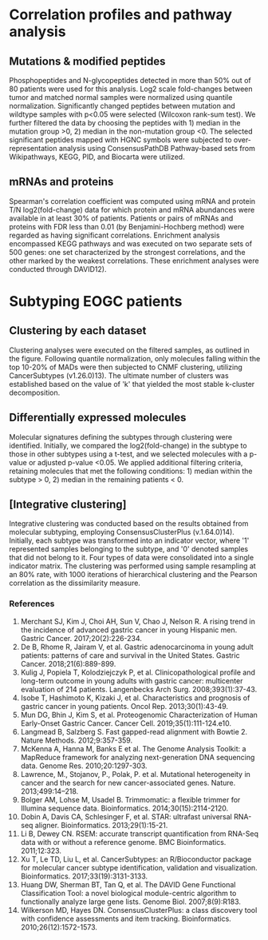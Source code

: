 # Correlation profiles and pathway analysis 

## Mutations & modified peptides 
Phosphopeptides and N-glycopeptides detected in more than 50% out of 80 patients were used for this analysis. Log2 scale fold-changes between tumor and matched normal samples were normalized using quantile normalization. Significantly changed peptides between mutation and wildtype samples with p<0.05 were selected (Wilcoxon rank-sum test). We further filtered the data by choosing the peptides with 1) median in the mutation group >0, 2) median in the non-mutation group <0.
The selected significant peptides mapped with HGNC symbols were subjected to over-representation analysis using ConsensusPathDB Pathway-based sets from Wikipathways, KEGG, PID, and Biocarta were utilized. 

## mRNAs and proteins

Spearman's correlation coefficient was computed using mRNA and protein T/N log2(fold-change) data for which protein and mRNA abundances were available in at least 30% of patients. Patients or pairs of mRNAs and proteins with FDR less than 0.01 (by Benjamini-Hochberg method) were regarded as having significant correlations.
Enrichment analysis encompassed KEGG pathways and was executed on two separate sets of 500 genes: one set characterized by the strongest correlations, and the other marked by the weakest correlations. These enrichment analyses were conducted through DAVID12).


# Subtyping EOGC patients

## Clustering by each dataset

Clustering analyses were executed on the filtered samples, as outlined in the figure. Following quantile normalization, only molecules falling within the top 10-20% of MADs were then subjected to CNMF clustering, utilizing CancerSubtypes (v1.26.0)13). The ultimate number of clusters was established based on the value of 'k' that yielded the most stable k-cluster decomposition.

## Differentially expressed molecules

Molecular signatures defining the subtypes through clustering were identified. Initially, we compared the log2(fold-change) in the subtype to those in other subtypes using a t-test, and we selected molecules with a p-value or adjusted p-value <0.05. We applied additional filtering criteria, retaining molecules that met the following conditions: 1) median within the subtype > 0, 2) median in the remaining patients < 0.

## [Integrative clustering] 

Integrative clustering was conducted based on the results obtained from molecular subtyping, employing ConsensusClusterPlus (v.1.64.0)14). Initially, each subtype was transformed into an indicator vector, where '1' represented samples belonging to the subtype, and '0' denoted samples that did not belong to it. Four types of data were consolidated into a single indicator matrix. The clustering was performed using sample resampling at an 80% rate, with 1000 iterations of hierarchical clustering and the Pearson correlation as the dissimilarity measure. 


### References
1) Merchant SJ, Kim J, Choi AH, Sun V, Chao J, Nelson R. A rising trend in the incidence of advanced gastric cancer in young Hispanic men. Gastric Cancer. 2017;20(2):226-234.
2) De B, Rhome R, Jairam V, et al. Gastric adenocarcinoma in young adult patients: patterns of care and survival in the United States. Gastric Cancer. 2018;21(6):889-899.
3) Kulig J, Popiela T, Kolodziejczyk P, et al. Clinicopathological profile and long-term outcome in young adults with gastric cancer: multicenter evaluation of 214 patients. Langenbecks Arch Surg. 2008;393(1):37-43.
4) Isobe T, Hashimoto K, Kizaki J, et al. Characteristics and prognosis of gastric cancer in young patients. Oncol Rep. 2013;30(1):43-49. 
5) Mun DG, Bhin J, Kim S, et al. Proteogenomic Characterization of Human Early-Onset Gastric Cancer. Cancer Cell. 2019;35(1):111-124.e10.
6) Langmead B, Salzberg S. Fast gapped-read alignment with Bowtie 2. Nature Methods. 2012;9:357-359.
7) McKenna A, Hanna M, Banks E et al. The Genome Analysis Toolkit: a MapReduce framework for analyzing next-generation DNA sequencing data. Genome Res. 2010;20:1297-303.
8) Lawrence, M., Stojanov, P., Polak, P. et al. Mutational heterogeneity in cancer and the search for new cancer-associated genes. Nature. 2013;499:14–218.
9) Bolger AM, Lohse M, Usadel B. Trimmomatic: a flexible trimmer for Illumina sequence data. Bioinformatics. 2014;30(15):2114-2120.
10) Dobin A, Davis CA, Schlesinger F, et al. STAR: ultrafast universal RNA-seq aligner. Bioinformatics. 2013;29(1):15-21.
11) Li B, Dewey CN. RSEM: accurate transcript quantification from RNA-Seq data with or without a reference genome. BMC Bioinformatics. 2011;12:323.
12) Xu T, Le TD, Liu L, et al. CancerSubtypes: an R/Bioconductor package for molecular cancer subtype identification, validation and visualization. Bioinformatics. 2017;33(19):3131-3133.
13) Huang DW, Sherman BT, Tan Q, et al. The DAVID Gene Functional Classification Tool: a novel biological module-centric algorithm to functionally analyze large gene lists. Genome Biol. 2007;8(9):R183. 
14) Wilkerson MD, Hayes DN. ConsensusClusterPlus: a class discovery tool with confidence assessments and item tracking. Bioinformatics. 2010;26(12):1572-1573.


